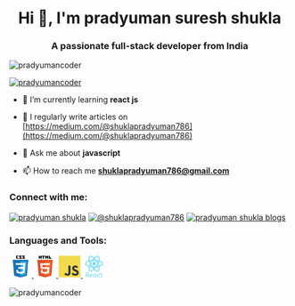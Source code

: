 <h1 align="center">Hi 👋, I'm pradyuman suresh shukla</h1>
<h3 align="center">A passionate full-stack developer from India</h3>

<p align="left"> <img src="https://komarev.com/ghpvc/?username=pradyumancoder&label=Profile%20views&color=0e75b6&style=flat" alt="pradyumancoder" /> </p>

<p align="left"> <a href="https://github.com/ryo-ma/github-profile-trophy"><img src="https://github-profile-trophy.vercel.app/?username=pradyumancoder" alt="pradyumancoder" /></a> </p>

- 🌱 I’m currently learning **react js**

- 📝 I regularly write articles on [https://medium.com/@shuklapradyuman786](https://medium.com/@shuklapradyuman786)

- 💬 Ask me about **javascript**

- 📫 How to reach me **shuklapradyuman786@gmail.com**

<h3 align="left">Connect with me:</h3>
<p align="left">
<a href="https://linkedin.com/in/pradyuman shukla" target="blank"><img align="center" src="https://raw.githubusercontent.com/rahuldkjain/github-profile-readme-generator/master/src/images/icons/Social/linked-in-alt.svg" alt="pradyuman shukla" height="30" width="40" /></a>
<a href="https://medium.com/@shuklapradyuman786" target="blank"><img align="center" src="https://raw.githubusercontent.com/rahuldkjain/github-profile-readme-generator/master/src/images/icons/Social/medium.svg" alt="@shuklapradyuman786" height="30" width="40" /></a>
<a href="https://www.youtube.com/c/pradyuman shukla blogs" target="blank"><img align="center" src="https://raw.githubusercontent.com/rahuldkjain/github-profile-readme-generator/master/src/images/icons/Social/youtube.svg" alt="pradyuman shukla blogs" height="30" width="40" /></a>
</p>

<h3 align="left">Languages and Tools:</h3>
<p align="left"> <a href="https://www.w3schools.com/css/" target="_blank" rel="noreferrer"> <img src="https://raw.githubusercontent.com/devicons/devicon/master/icons/css3/css3-original-wordmark.svg" alt="css3" width="40" height="40"/> </a> <a href="https://www.w3.org/html/" target="_blank" rel="noreferrer"> <img src="https://raw.githubusercontent.com/devicons/devicon/master/icons/html5/html5-original-wordmark.svg" alt="html5" width="40" height="40"/> </a> <a href="https://developer.mozilla.org/en-US/docs/Web/JavaScript" target="_blank" rel="noreferrer"> <img src="https://raw.githubusercontent.com/devicons/devicon/master/icons/javascript/javascript-original.svg" alt="javascript" width="40" height="40"/> </a> <a href="https://reactjs.org/" target="_blank" rel="noreferrer"> <img src="https://raw.githubusercontent.com/devicons/devicon/master/icons/react/react-original-wordmark.svg" alt="react" width="40" height="40"/> </a> </p>

<p><img align="center" src="https://github-readme-stats.vercel.app/api/top-langs?username=pradyumancoder&show_icons=true&locale=en&layout=compact" alt="pradyumancoder" /></p>
